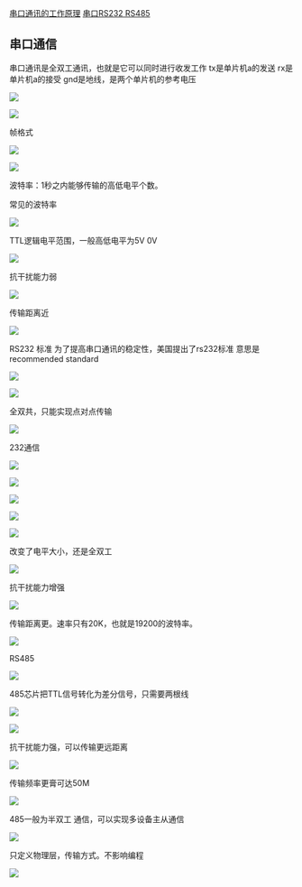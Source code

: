 [串口通讯的工作原理](https://www.bilibili.com/video/BV1y34y147s5/?spm_id_from=333.337.search-card.all.click&vd_source=b92112731015c20054034d26c9ad8a67)
[ 串口RS232 RS485](https://www.bilibili.com/video/BV1PD4y147ts/?spm_id_from=autoNext&vd_source=b92112731015c20054034d26c9ad8a67)
## 串口通信
串口通讯是全双工通讯，也就是它可以同时进行收发工作
tx是单片机a的发送
rx是单片机a的接受
gnd是地线，是两个单片机的参考电压

![](https://i0.hdslb.com/bfs/note/6b01d97acdaa593bd39e648a072bef5dbb420c4c.jpg@680w_!web-note.webp)

![](https://i0.hdslb.com/bfs/note/66f2d7acdefac25eaa4724c63dde4cf4bc97fd20.jpg@680w_!web-note.webp)

帧格式

![](https://i0.hdslb.com/bfs/note/23ffa81877278685fa03f39e478eb4c0600bc856.jpg@680w_!web-note.webp)

  

![](https://i0.hdslb.com/bfs/note/330375a34b7657e1ad084b32638beee9adab85c8.jpg@680w_!web-note.webp)

波特率：1秒之内能够传输的高低电平个数。

常见的波特率

![](https://i0.hdslb.com/bfs/note/de0b1be2d185f63b69769fe58aa21d0e4691817d.jpg@680w_!web-note.webp)

  

TTL逻辑电平范围，一般高低电平为5V 0V

![](https://i0.hdslb.com/bfs/note/193532aa1756f0a6bb0b7d5d96d95db1f22bed26.jpg@680w_!web-note.webp)

抗干扰能力弱

![](https://i0.hdslb.com/bfs/note/8b58338d6d211c4d0c29cf070b3fe5a31ba91abe.jpg@680w_!web-note.webp)

传输距离近

![](https://i0.hdslb.com/bfs/note/44e2e21d0d1683ff539e289773930d618637ea9e.jpg@680w_!web-note.webp)

RS232 标准
为了提高串口通讯的稳定性，美国提出了rs232标准
意思是 recommended standard

![](https://i0.hdslb.com/bfs/note/37011de044b32f6b2fa190bc3db23bfdcf2dde05.jpg@680w_!web-note.webp)

  

![](https://i0.hdslb.com/bfs/note/f8dea2138519b7f4dbf5915787d0ac3542ca3ad3.jpg@680w_!web-note.webp)

全双共，只能实现点对点传输

![](https://i0.hdslb.com/bfs/note/2d2152a43308362e4803cf43210072de404172d2.jpg@680w_!web-note.webp)

232通信

![](https://i0.hdslb.com/bfs/note/17b501ac167f46c90e282a0afe53bf3c67bf0850.jpg@680w_!web-note.webp)

  

![](https://i0.hdslb.com/bfs/note/d364f879ed21f30b85ea2ce84d89494223207605.jpg@680w_!web-note.webp)

![](https://i0.hdslb.com/bfs/note/236a0575cefaf5981d13380b23a9885b5ac6a5f7.jpg@680w_!web-note.webp)

  

![](https://i0.hdslb.com/bfs/note/f36a47673a3aad5151974e9c883c69e3502a02f5.jpg@680w_!web-note.webp)

  

![](https://i0.hdslb.com/bfs/note/b9bd5eee9869b2b66999f64e61e37c5a38a66c03.jpg@680w_!web-note.webp)

改变了电平大小，还是全双工

![](https://i0.hdslb.com/bfs/note/f88419013ffe777df70668155c64f39aa75099f5.jpg@680w_!web-note.webp)

抗干扰能力增强

![](https://i0.hdslb.com/bfs/note/5343ef587062a415f9d8bd8fc8d2637da67001a2.jpg@680w_!web-note.webp)

传输距离更。速率只有20K，也就是19200的波特率。

![](https://i0.hdslb.com/bfs/note/6e64c25801ae8ee77d6dee1f991084c429e58e40.jpg@680w_!web-note.webp)

  

RS485

![](https://i0.hdslb.com/bfs/note/a906ad5fcad382a8d1cab29a481c38691001321f.jpg@680w_!web-note.webp)

485芯片把TTL信号转化为差分信号，只需要两根线

![](https://i0.hdslb.com/bfs/note/dc3c59161920732b14c2af9aea8d1649eb79b2dd.jpg@680w_!web-note.webp)

![](https://i0.hdslb.com/bfs/note/09d5ef7f94ad09b653676aaea0c74dd95d9e2941.jpg@680w_!web-note.webp)

抗干扰能力强，可以传输更远距离

![](https://i0.hdslb.com/bfs/note/f83f423acf21d1276f4abe592d5933fb6fa3da5f.jpg@680w_!web-note.webp)

传输频率更膏可达50M

![](https://i0.hdslb.com/bfs/note/e379e474265e94d516508ec5b3f9f49c7522fa50.jpg@680w_!web-note.webp)

485一般为半双工 通信，可以实现多设备主从通信

![](https://i0.hdslb.com/bfs/note/8a5a8d30cc333083a071f9a23404a3254bb3fdef.jpg@680w_!web-note.webp)

只定义物理层，传输方式。不影响编程

![](https://i0.hdslb.com/bfs/note/f231b407d925f690a1d2dad75cdfb43f07d879c5.jpg@680w_!web-note.webp)